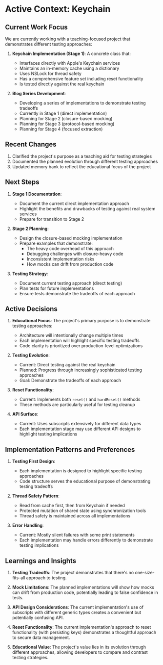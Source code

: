 # Active Context: Keychain

## Current Work Focus

We are currently working with a teaching-focused project that demonstrates different testing approaches:

1. **Keychain Implementation (Stage 1)**: A concrete class that:
   - Interfaces directly with Apple's Keychain services
   - Maintains an in-memory cache using a dictionary
   - Uses NSLock for thread safety
   - Has a comprehensive feature set including reset functionality
   - Is tested directly against the real keychain

2. **Blog Series Development**: 
   - Developing a series of implementations to demonstrate testing tradeoffs
   - Currently in Stage 1 (direct implementation)
   - Planning for Stage 2 (closure-based mocking)
   - Planning for Stage 3 (protocol-based mocking)
   - Planning for Stage 4 (focused extraction)

## Recent Changes

1. Clarified the project's purpose as a teaching aid for testing strategies
2. Documented the planned evolution through different testing approaches
3. Updated memory bank to reflect the educational focus of the project

## Next Steps

1. **Stage 1 Documentation**:
   - Document the current direct implementation approach
   - Highlight the benefits and drawbacks of testing against real system services
   - Prepare for transition to Stage 2

2. **Stage 2 Planning**:
   - Design the closure-based mocking implementation
   - Prepare examples that demonstrate:
     - The heavy code overhead of this approach
     - Debugging challenges with closure-heavy code
     - Inconsistent implementation risks
     - How mocks can drift from production code

3. **Testing Strategy**:
   - Document current testing approach (direct testing)
   - Plan tests for future implementations
   - Ensure tests demonstrate the tradeoffs of each approach

## Active Decisions

1. **Educational Focus**: The project's primary purpose is to demonstrate testing approaches:
   - Architecture will intentionally change multiple times
   - Each implementation will highlight specific testing tradeoffs
   - Code clarity is prioritized over production-level optimizations

2. **Testing Evolution**: 
   - Current: Direct testing against the real keychain
   - Planned: Progress through increasingly sophisticated testing approaches
   - Goal: Demonstrate the tradeoffs of each approach

3. **Reset Functionality**:
   - Current: Implements both `reset()` and `hardReset()` methods
   - These methods are particularly useful for testing cleanup

4. **API Surface**:
   - Current: Uses subscripts extensively for different data types
   - Each implementation stage may use different API designs to highlight testing implications

## Implementation Patterns and Preferences

1. **Testing First Design**:
   - Each implementation is designed to highlight specific testing approaches
   - Code structure serves the educational purpose of demonstrating testing tradeoffs

2. **Thread Safety Pattern**:
   - Read from cache first, then from Keychain if needed
   - Protected mutation of shared state using synchronization tools
   - Thread safety is maintained across all implementations

3. **Error Handling**:
   - Current: Mostly silent failures with some print statements
   - Each implementation may handle errors differently to demonstrate testing implications

## Learnings and Insights

1. **Testing Tradeoffs**: The project demonstrates that there's no one-size-fits-all approach to testing.

2. **Mock Limitations**: The planned implementations will show how mocks can drift from production code, potentially leading to false confidence in tests.

3. **API Design Considerations**: The current implementation's use of subscripts with different generic types creates a convenient but potentially confusing API.

4. **Reset Functionality**: The current implementation's approach to reset functionality (with persisting keys) demonstrates a thoughtful approach to secure data management.

5. **Educational Value**: The project's value lies in its evolution through different approaches, allowing developers to compare and contrast testing strategies.
